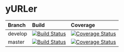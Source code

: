 # yURLer



| Branch     | Build     | Coverage             |
| :------------- | :------------- | :----------- |
| develop      | [![Build Status](https://travis-ci.org/yrootde/yurler.svg?branch=master)](https://travis-ci.org/yrootde/yurler)      | [![Coverage Status](https://coveralls.io/repos/github/yrootde/yurler/badge.svg?branch=master)](https://coveralls.io/github/yrootde/yurler?branch=master)             |
| master      | [![Build Status](https://travis-ci.org/yrootde/yurler.svg?branch=develop)](https://travis-ci.org/yrootde/yurler)      | [![Coverage Status](https://coveralls.io/repos/github/yrootde/yurler/badge.svg?branch=develop)](https://coveralls.io/github/yrootde/yurler?branch=develop)             |
